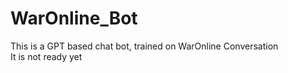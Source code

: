 # WarOnline_Bot
This is a GPT based chat bot, trained on WarOnline Conversation<br>
It is not ready yet
